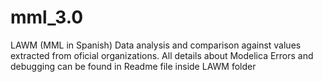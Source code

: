 # mml_3.0
LAWM (MML in Spanish) Data analysis and comparison against values extracted from oficial organizations.
All details about Modelica Errors and debugging can be found in Readme file inside LAWM folder
